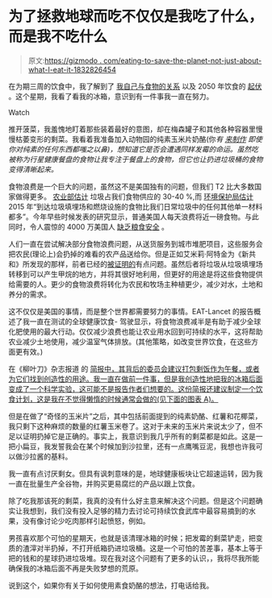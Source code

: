 # 为了拯救地球而吃不仅仅是我吃了什么，而是我不吃什么

> 原文:[https://gizmodo . com/eating-to-save-the-planet-not-just-about-what-I-eat-it-1832826454](https://gizmodo.com/eating-to-save-the-planet-isnt-just-about-what-i-eat-it-1832826454)

在为期三周的饮食中，我了解到了 [我自己与食物的关系](https://earther.gizmodo.com/i-can-t-eat-much-meat-on-the-planetary-health-diet-but-1832653091) 以及 2050 年饮食的 [起伏](https://earther.gizmodo.com/i-followed-the-planetary-health-diet-during-a-week-of-f-1832464856) 。这个星期，我看了看我的冰箱，意识到有一件事我一直在努力。

Watch

推开菠菜，我羞愧地盯着那些装着最好的意图，却在梅森罐子和其他各种容器里慢慢枯萎变形的剩菜。我看着我准备加入动物园的纯素玉米片奶酪(你*有 [来制作](https://www.101cookbooks.com/ultimate-vegan-nachos-recipe/) 即使你对纯素的任何东西都嗤之以鼻)，想知道它是否会遭遇同样发霉的命运。虽然吃被称为行星健康餐盘的食物让我专注于餐盘上的食物，但它也让扔进垃圾桶的食物变得清晰起来。*

食物浪费是一个巨大的问题，虽然这不是美国独有的问题，但我们 T2 比大多数国家做得更多。 [农业部估计](https://www.usda.gov/oce/foodwaste/faqs.htm) 垃圾占我们食物供应的 30-40 %,而 [环境保护局估计](https://www.epa.gov/sustainable-management-food/united-states-2030-food-loss-and-waste-reduction-goal)2015 年“到达垃圾填埋场和燃烧设施的食物比我们日常垃圾中的任何其他单一材料都多”。今年早些时候发表的研究显示，普通美国人每天浪费将近一磅食物。与此同时，令人震惊的 4000 万美国人 [缺乏粮食安全](https://www.ers.usda.gov/topics/food-nutrition-assistance/food-security-in-the-us/key-statistics-graphics.aspx) 。

人们一直在尝试解决部分食物浪费问题，从送货服务到城市堆肥项目，这些服务会把农民(理论上)会扔掉的难看的农产品送给你。但是正如艾米莉·阿特金为《新共和》所发现的那样，前者已经的[被证明的](https://newrepublic.com/article/152596/hungry-harvest-box-ugly-produce-help-planet-or-hurt-it)有点问题。虽然后者将垃圾从垃圾填埋场转移到可以产生甲烷的地方，并将其很好地利用，但更好的用途是将这些食物提供给需要的人。更少的食物浪费将转化为农民和牧场主种植更少，减少对水，土地和养分的需求。

这不仅仅是美国的事情，而是整个世界都需要努力的事情。EAT-Lancet 的报告概述了我一直在测试的全球健康饮食- 驾驶显示，将食物浪费减半是有助于减少全球化肥使用的最大行动。仅仅减少浪费也能让农业用水回到可持续的水平，这将帮助农业减少土地使用，减少温室气体排放。(其他策略，如改变世界饮食，在这些方面更有效。)

在《柳叶刀》杂志报道 的 [简报中，其背后的委员会建议打包剩饭作为午餐，或者为它们找到创造性的用途。我一直在做前一件事，但是我创造性地把我的冰箱后面变成了一个科学实验，这可能不是报告作者们想要的。这份简报还建议制定一个饮食计划，这是我在不觉得懒惰的时候通常会做的(见下面的图表 A)。](https://eatforum.org/lancet-commission/everyone/)

但是在做了“奇怪的玉米片”之后，其中包括前面提到的纯素奶酪、红薯和花椰菜，我只剩下这种麻烦的数量的红薯玉米卷了。这对于未来的玉米片来说太少了，但不足以证明扔掉它是正确的。事实上，我意识到我几乎所有的剩菜都是如此。这是一把小扁豆，我发誓我会在某个时候加到沙拉里，还有一点鹰嘴豆泥，我想也许我可以做沙拉酱的基料。

我一直有点讨厌剩女。但具有讽刺意味的是，地球健康板块让它超速运转，因为我一直在批量生产全谷物，并购买更易腐烂的产品以跟上饮食。

除了吃我那该死的剩菜，我真的没有什么好主意来解决这个问题。但是这个问题确实让我想到，我们没有投入足够的精力去讨论可持续饮食武库中最容易摘到的水果，没有像讨论少吃肉那样引起愤怒，例如。

男孩喜欢那个可怕的星期天，也就是该清理冰箱的时候；把发霉的剩菜铲走，把变质的渣滓对半扔掉，不打开纸箱扔进垃圾桶。这是一个可怕的苦差事，基本上等于把的钱和的星球扔进垃圾堆。现在我对这个问题有了更多的认识，，我将尽我所能确保我的冰箱后面不再是失败梦想的荒原。

说到这个，如果你有关于如何使用素食奶酪的想法，打电话给我。